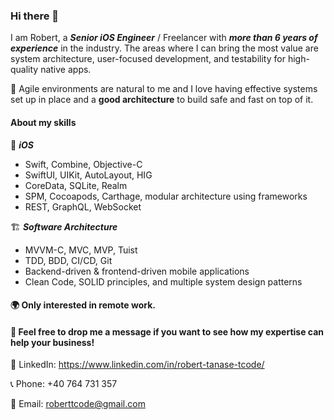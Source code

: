 ### Hi there 👋

I am Robert, a **_Senior iOS Engineer_** / Freelancer with **_more than 6 years of experience_** in the industry. 
The areas where I can bring the most value are system architecture, user-focused development, and testability for high-quality native apps.

🚀 Agile environments are natural to me and I love having effective systems set up in place and a **good architecture** to build safe and fast on top of it.

#### About my skills

📱 **_iOS_**
- Swift, Combine, Objective-C
- SwiftUI, UIKit, AutoLayout, HIG
- CoreData, SQLite, Realm
- SPM, Cocoapods, Carthage, modular architecture using frameworks
- REST, GraphQL, WebSocket

🏗 **_Software Architecture_**
- MVVM-C, MVC, MVP, Tuist
- TDD, BDD, CI/CD, Git
- Backend-driven & frontend-driven mobile applications
- Clean Code, SOLID principles, and multiple system design patterns


#### 🌍 Only interested in remote work.


#### 🤝 Feel free to drop me a message if you want to see how my expertise can help your business! 



👀 LinkedIn: https://www.linkedin.com/in/robert-tanase-tcode/

📞 Phone: +40 764 731 357

📧 Email: roberttcode@gmail.com

